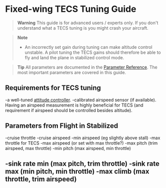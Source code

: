 # Fixed-wing TECS Tuning Guide

> **Warning** This guide is for advanced users / experts only.  If you don't understand what a TECS tuning is you might crash your aircraft.

<span></span>
> **Note** 
>  - An incorrectly set gain during tuning can make altitude control unstable. A pilot tuning the TECS gains should therefore be able to fly and land the plane in stabilized control mode.


<span></span>
> **Tip** All parameters are documented in the [Parameter Reference](../advanced_config/parameter_reference.md).
The most important parameters are covered in this guide.
 

## Requirements for TECS tuning

-a well-tuned [attitude controller](../config_fw/pid_tuning_guide_fixedwing.md).
-calibrated airspeed sensor (if available). Having an airspeed measurement is highly beneficial for TECS (and requirement if airspeed should be controlled besides altitude).


## Parameters from Flight in Stabilized 

-cruise throttle
-cruise airspeed
-min airspeed (eg slightly above stall)
-max throttle for TECS
-max airspeed (or set with max throttle?)
-max pitch (trim airspeed, max throttle)
-min pitch (max airspeed, min throttle)

-sink rate min (max pitch, trim throttle)
-sink rate max (min pitch, min throttle)
-max climb (max throttle, trim airspeed)
-


